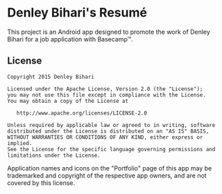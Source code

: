 ﻿Denley Bihari's Resumé
======================

This project is an Android app designed to promote the work of Denley Bihari for a job application with Basecamp™.


License
-------

    Copyright 2015 Denley Bihari

    Licensed under the Apache License, Version 2.0 (the "License");
    you may not use this file except in compliance with the License.
    You may obtain a copy of the License at

       http://www.apache.org/licenses/LICENSE-2.0

    Unless required by applicable law or agreed to in writing, software
    distributed under the License is distributed on an "AS IS" BASIS,
    WITHOUT WARRANTIES OR CONDITIONS OF ANY KIND, either express or implied.
    See the License for the specific language governing permissions and
    limitations under the License.


Application names and icons on the "Portfolio" page of this app may be trademarked and copyright of the respective app owners, and are not covered by this license.
